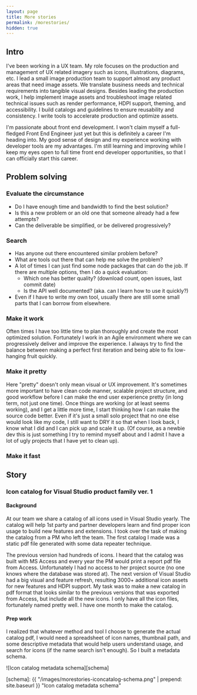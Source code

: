 ```yaml
---
layout: page
title: More stories
permalink: /morestories/
hidden: true
---
```


## Intro

I've been working in a UX team. My role focuses on the production and management of UX related imagery such as icons, illustrations, diagrams, etc. I lead a small image production team to support almost any product areas that need image assets. We translate business needs and technical requirements into tangible visual designs. Besides leading the production work, I help implement image assets and troubleshoot image related technical issues such as render performance, HDPI support, theming, and accessibility. I build catalogs and guidelines to ensure reusability and consistency. I write tools to accelerate production and optimize assets.

I'm passionate about front end development. I won't claim myself a full-fledged Front End Engineer just yet but this is definitely a career I'm heading into. My good sense of design and my experience working with developer tools are my advantages. I'm still learning and improving while I keep my eyes open to full time front end developer opportunities, so that I can officially start this career.


## Problem solving

### Evaluate the circumstance

- Do I have enough time and bandwidth to find the best solution?
- Is this a new problem or an old one that someone already had a few attempts?
- Can the deliverable be simplified, or be delivered progressively?

### Search

- Has anyone out there encountered similar problem before?
- What are tools out there that can help me solve the problem?
- A lot of times I can just find some node packages that can do the job. If there are multiple options, then I do a quick evaluation:
  - Which one has better quality? (download count, open issues, last commit date)
  - Is the API well documented? (aka. can I learn how to use it quickly?)
- Even if I have to write my own tool, usually there are still some small parts that I can borrow from elsewhere.

### Make it work

Often times I have too little time to plan thoroughly and create the most optimized solution. Fortunately I work in an Agile environment where we can progressively deliver and improve the experience. I always try to find the balance between making a perfect first iteration and being able to fix low-hanging fruit quickly.

### Make it pretty

Here "pretty" doesn't only mean visual or UX improvement. It's sometimes more important to have clean code manner, scalable project structure, and good workflow before I can make the end user experience pretty (in long term, not just one time). Once things are working (or at least seems working), and I get a little more time, I start thinking how I can make the source code better. Even if it's just a small solo project that no one else would look like my code, I still want to DRY it so that when I look back, I know what I did and I can pick up and scale it up. (Of course, as a newbie dev this is just something I try to remind myself about and I admit I have a lot of ugly projects that I have yet to clean up).

### Make it fast


## Story

### Icon catalog for Visual Studio product family ver. 1

#### Background

At our team we share a catalog of all icons used in Visual Studio yearly. The catalog will help 1st party and partner developers learn and find proper icon usage to build new features and extensions. I took over the task of making the catalog from a PM who left the team. The first catalog I made was a static pdf file generated with some data repeater technique.

The previous version had hundreds of icons. I heard that the catalog was built with MS Access and every year the PM would print a report pdf file from Access. Unfortunately I had no access to her project source (no one knows where the database was stored at). The next version of Visual Studio had a big visual and feature refresh, resulting 3000+ additional icon assets for new features and HDPI support. My task was to make a new catalog in pdf format that looks similar to the previous versions that was exported from Access, but include all the new icons. I only have all the icon files, fortunately named pretty well. I have one month to make the catalog.

#### Prep work

I realized that whatever method and tool I choose to generate the actual catalog pdf, I would need a spreadsheet of icon names, thumbnail path, and some descriptive metadata that would help users understand usage, and search for icons (if the name search isn't enough). So I built a metadata schema.

![Icon catalog metadata schema][schema]


[schema]: {{ "/images/morestories-iconcatalog-schema.png" | prepend: site.baseurl }} "Icon catalog metadata schema"
